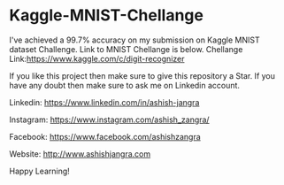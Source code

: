 # Kaggle-MNIST-Chellange
I've achieved a 99.7% accuracy on my submission on Kaggle MNIST dataset Challenge. Link to MNIST Chellange is below.
Chellange Link:https://www.kaggle.com/c/digit-recognizer

If you like this project then make sure to give this repository a Star. If you have any doubt then make sure to ask me on Linkedin account.

Linkedin: https://www.linkedin.com/in/ashish-jangra

Instagram: https://www.instagram.com/ashish_zangra/

Facebook: https://www.facebook.com/ashishzangra

Website: http://www.ashishjangra.com

Happy Learning!

